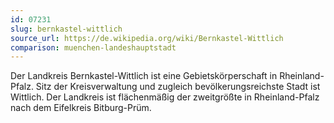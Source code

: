 ```yaml
---
id: 07231
slug: bernkastel-wittlich
source_url: https://de.wikipedia.org/wiki/Bernkastel-Wittlich
comparison: muenchen-landeshauptstadt
---
```


Der Landkreis Bernkastel-Wittlich ist eine Gebietskörperschaft in Rheinland-Pfalz. Sitz der Kreisverwaltung und zugleich bevölkerungsreichste Stadt ist Wittlich. Der Landkreis ist flächenmäßig der zweitgrößte in Rheinland-Pfalz nach dem Eifelkreis Bitburg-Prüm.
